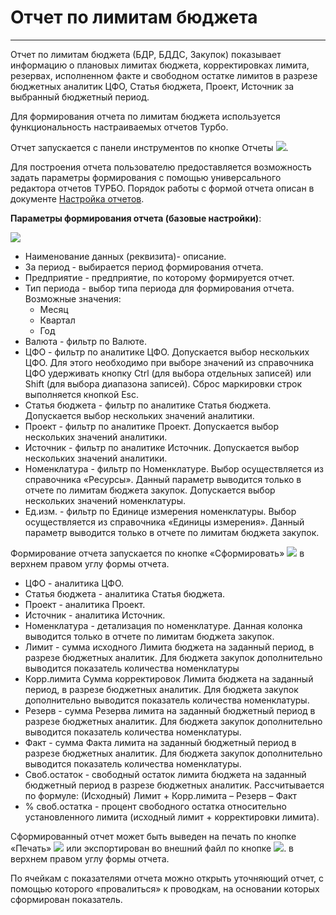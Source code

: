﻿# Отчет по лимитам бюджета
_ _ _  _ _ _ _

Отчет по лимитам бюджета (БДР, БДДС, Закупок) показывает информацию о плановых лимитах бюджета, корректировках лимита, резервах, исполненном факте и свободном остатке лимитов в разрезе бюджетных аналитик ЦФО, Статья бюджета, Проект, Источник за выбранный бюджетный период.

Для формирования отчета по лимитам бюджета используется функциональность настраиваемых отчетов Турбо.

Отчет запускается с панели инструментов по кнопке Отчеты ![](topic:Com.AddFiles.Btn_Reportt.png).

Для построения отчета пользователю предоставляется возможность задать параметры формирования с помощью универсального редактора отчетов ТУРБО. Порядок работы с формой отчета описан в документе [Настройка отчетов](topic:Com.Com.Reports.Report).

**Параметры формирования отчета (базовые настройки)**:

![](topic:.AddFiles.Screenshot_2822.jpg)

* Наименование данных (реквизита)- описание.
* За период - выбирается период формирования отчета.
* Предприятие - предприятие, по которому формируется отчет.
* Тип периода - выбор типа периода для формирования отчета. Возможные значения:
    * Месяц
    * Квартал
    * Год
* Валюта - фильтр по Валюте.
* ЦФО - фильтр по аналитике ЦФО. Допускается выбор нескольких ЦФО. Для этого необходимо при выборе значений из справочника ЦФО удерживать кнопку Ctrl (для выбора отдельных записей) или Shift (для выбора диапазона записей). Сброс маркировки строк выполняется кнопкой Esc.
* Статья бюджета - фильтр по аналитике Статья бюджета. Допускается выбор нескольких значений аналитики.
* Проект - фильтр по аналитике Проект. Допускается выбор нескольких значений аналитики.
* Источник - фильтр по аналитике Источник. Допускается выбор нескольких значений аналитики.
* Номенклатура - фильтр по Номенклатуре. Выбор осуществляется из справочника «Ресурсы». Данный параметр выводится только в отчете по лимитам бюджета закупок. Допускается выбор нескольких значений номенклатуры.
* Ед.изм. - фильтр по Единице измерения номенклатуры. Выбор осуществляется из справочника «Единицы измерения». Данный параметр выводится только в отчете по лимитам бюджета закупок.

Формирование отчета запускается по кнопке «Сформировать» ![](topic:Com.AddFiles.Btn_Refresh.png) в верхнем правом углу формы отчета.

* ЦФО  - аналитика ЦФО.
* Статья бюджета - аналитика Статья бюджета.
* Проект - аналитика Проект.
* Источник - аналитика Источник.
* Номенклатура - детализация по номенклатуре. Данная колонка выводится только в отчете по лимитам бюджета закупок.
* Лимит - сумма исходного Лимита бюджета на заданный период, в разрезе бюджетных аналитик. Для бюджета закупок дополнительно выводится показатель количества номенклатуры
* Корр.лимита     Сумма корректировок Лимита бюджета на заданный период, в разрезе бюджетных аналитик. Для бюджета закупок дополнительно выводится показатель количества номенклатуры.
* Резерв - сумма Резерва лимита на заданный бюджетный период в разрезе бюджетных аналитик. Для бюджета закупок дополнительно выводится показатель количества номенклатуры.
* Факт - сумма Факта лимита на заданный бюджетный период в разрезе бюджетных аналитик. Для бюджета закупок дополнительно выводится показатель количества номенклатуры.
* Своб.остаток - свободный остаток лимита бюджета на заданный бюджетный период в разрезе бюджетных аналитик. Рассчитывается по формуле: (Исходный) Лимит + Корр.лимита – Резерв – Факт
* % своб.остатка - процент свободного остатка относительно установленного лимита (исходный лимит + корректировки лимита).

Сформированный отчет может быть выведен на печать по кнопке «Печать» ![](topic:DocApprovement.AddFiles.Btn_print.png) или экспортирован во внешний файл по кнопке ![](topic:Com.AddFiles.Buttons.Menu_Exp.png).  в верхнем правом углу формы отчета.

По ячейкам с показателями отчета можно открыть уточняющий отчет, с помощью которого «провалиться» к проводкам, на основании которых сформирован показатель.
